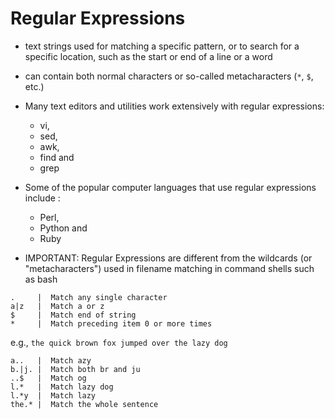 # Regular Expressions

- text strings used for matching a specific pattern, or to search for a specific location, such as the start or end of a line or a word
- can contain both normal characters or so-called metacharacters (`*`, `$`, etc.) 

- Many text editors and utilities work extensively with regular expressions:
    + vi,
    + sed, 
    + awk, 
    + find and 
    + grep 
- Some of the popular computer languages that use regular expressions include :
    + Perl, 
    + Python and 
    + Ruby

- IMPORTANT: Regular Expressions are different from the wildcards (or "metacharacters") used in filename matching in command shells such as bash

```
.     |  Match any single character
a|z   |  Match a or z
$     |  Match end of string
*     |  Match preceding item 0 or more times
```

e.g., `the quick brown fox jumped over the lazy dog`
```
a..   |  Match azy
b.|j. |  Match both br and ju
..$   |  Match og
l.*   |  Match lazy dog
l.*y  |  Match lazy
the.* |  Match the whole sentence
```
